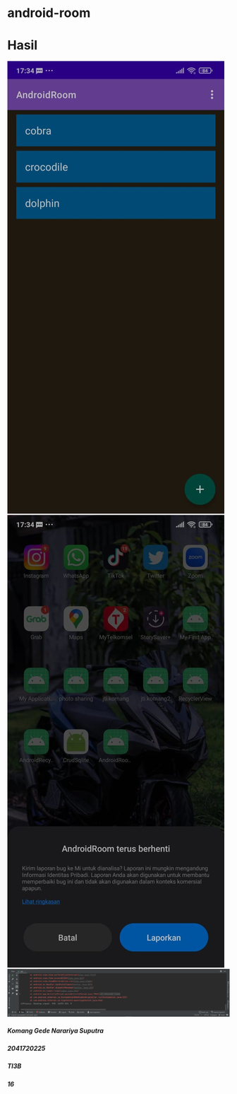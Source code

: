 ﻿# android-room
# Hasil
![Screenshot](images/gambar1.jpg)
![Screenshot](images/gambar2.jpg)
![Screenshot](images/gambar3.png)
##### Komang Gede Narariya Suputra
##### 2041720225
##### TI3B
##### 16
